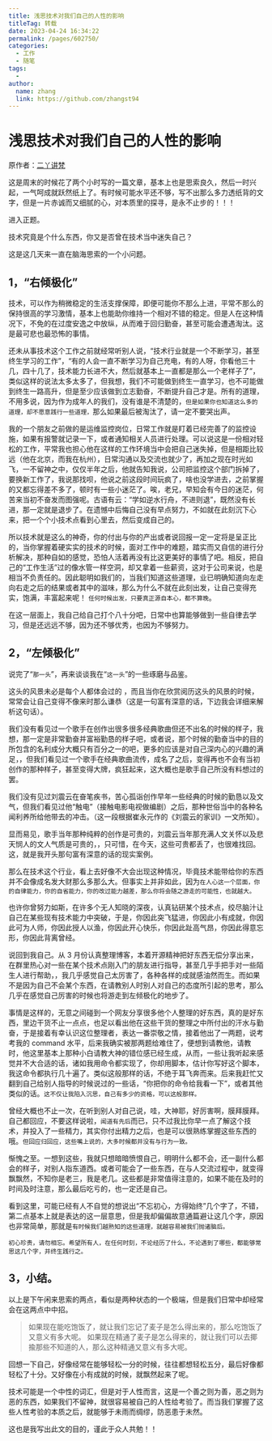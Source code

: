 ```yaml
---
title: 浅思技术对我们自己的人性的影响
titleTag: 转载
date: 2023-04-24 16:34:22
permalink: /pages/602750/
categories:
  - 工作
  - 随笔
tags:
  - 
author: 
  name: zhang
  link: https://github.com/zhangst94
---
```

# 浅思技术对我们自己的人性的影响

原作者：[二丫讲梵](https://wiki.eryajf.net/pages/835.html)

这是周末的时候花了两个小时写的一篇文章，基本上也是思索良久，然后一时兴起，一气呵成就跃然纸上了。有时候可能水平还不够，写不出那么多力透纸背的文字，但是一片赤诚而又细腻的心，对本质里的探寻，是永不止步的！！！

进入正题。

技术究竟是个什么东西，你又是否曾在技术当中迷失自己？

这是这几天来一直在脑海思索的一个小问题。

## 1，“右倾极化”

技术，可以作为稍微稳定的生活支撑保障，即便可能你不那么上进，平常不那么的保持很高的学习激情，基本上也能助你维持一个相对不错的稳定。但是人在这种情况下，不免的在过度安逸之中放纵，从而难于回归勤奋，甚至可能会遭遇淘汰。这是最可悲也最恐怖的事情。

还未从事技术这个工作之前就经常听别人说，“技术行业就是一个不断学习，甚至终生学习的工作”，“有的人会一直不断学习为自己充电，有的人呀，你看他三十几，四十几了，技术能力长进不大，然后就基本上一直都是那么一个老样子了”，类似这样的说法太多太多了，但我想，我们不可能做到终生一直学习，也不可能做到终生一路高升，但是至少应该做到立志勤奋，不断提升自己才是。所有的道理，不用多说，因为作为成年人的我们，没有谁是不清楚的，`但是如果你也知道这么多的道理，却不愿意践行一些道理，`那么如果最后被淘汰了，请一定不要哭出声。

我的一个朋友之前做的是运维监控岗位，日常工作就是盯着已经完善了的监控设施，如果有报警就记录一下，或者通知相关人员进行处理。可以说这是一份相对轻松的工作，平常我也担心他在这样的工作环境当中会把自己迷失掉，但是相距比较远（他在北京，而我在杭州），日常沟通以及交流也就少了，再加之现在时光如飞，一不留神之中，仅仅半年之后，他就告知我说，公司把监控这个部门拆掉了，要换新工作了，我说那找呗，他说之前这段时间玩疯了，啥也没学进去，之前掌握的又都忘得差不多了，顿时有一些小迷茫了。唉，老兄，早知会有今日的迷茫，何苦来当初不奋发而图强呢。古语有云：“学如逆水行舟，不进则退”，既然没有长进，那一定就是退步了。在遗憾中后悔自己没有早点努力，不如就在此刻沉下心来，把一个个小技术点看到心里去，然后变成自己的。

所以技术就是这么的神奇，你的付出与你的产出或者说回报一定一定将是呈正比的，当你掌握着硬实实的技术的时候，面对工作中的难题，踏实而又自信的进行分析解决，那种自如的感觉，恐怕人活着再没有比这更美好的事情了吧。相反，把自己的“工作生活”过的像水管一样空洞，却又拿着一些薪资，这对于公司来说，也是相当不负责任的。因此聪明如我们的，当我们知道这些道理，业已明确知道向左走向右走之后的结果或者其中的滋味，那么为什么不就在此刻出发，让自己变得充实，饱满，丰富起来呢！ `任何时候出发，只要真正源自本心，都不算晚`。

在这一层面上，我自己给自己打个八十分吧，日常中也算能够做到一些自律去学习，但是还远远不够，因为还不够优秀，也因为不够努力。

## 2，“左倾极化”

说完了“`那一头`”，再来谈谈我在“`这一头`”的一些琢磨与品鉴。

这头的风景未必是每个人都体会过的 ，而且当你在欣赏阅历这头的风景的时候，常常会让自己变得不像来时那么谦恭（这是一句富有深意的话，下边我会详细来解析这句话）。

我们没有看见过一个歌手在创作出很多很多经典歌曲但还不出名的时候的样子，我想，那一定是非常勤奋并富裕勤恳的样子吧，或者说，那个时候的勤奋当中的目的所包含的名利成分大概只有百分之一的吧，更多的应该是对自己深内心的兴趣的满足，，但我们看见过一个歌手在经典歌曲流传，成名了之后，变得再也不会有当初创作的那种样子，甚至变得大牌，疯狂起来，这大概也是歌手自己所没有料想过的罢。

我们没有见过刘震云在奋笔疾书，苦心孤诣创作早年一些经典的时候的勤恳以及文气，但我们看见过他“触电”（接触电影电视做编剧）之后，那种世俗当中的各种名闻利养所给他带去的冲击。（这一段根据崔永元作的《刘震云的家训》一文所知）。

显而易见，歌手当年那种纯粹的创作是可贵的，刘震云当年那充满人文关怀以及悲天悯人的文人气质是可贵的，，只可惜，在今天，这些可贵都丢了，也很难找回。这，就是我开头那句富有深意的话的现实案例。

那么在技术这个行业，看上去好像不大会出现这种情况，毕竟技术能带给你的东西并不会像成名发大财那么多那么大。但事实上并非如此，因为`在人心这一个层面，你的自律能力，你的自省能力，你的改过能力越差，那么你将会随之游走的可能性，也就越大。`

也许你曾努力如斯，在许多个无人知晓的深夜，认真钻研某个技术点，绞尽脑汁让自己在某些现有技术能力中突破，于是，你因此突飞猛进，你因此小有成就，你因此可为人师，你因此授人以渔，你因此开心快乐，你因此趾高气昂，你因此得意忘形，你因此背离曾经。

说回到我自己。从 3  月份认真整理博客，本着开源精神把好东西无偿分享出来，在群里热心对一些在某个技术点刚入门的朋友进行指导，甚至几乎手把手对一些陌生人进行帮助，，我几乎感觉自己太厉害了，各种各样的成就感油然而生。而如果不是因为自己不会某个东西，在请教别人时别人对自己的态度所引起的思考，那么几乎在感觉自己厉害的时候也将游走到左倾极化的地步了。

事情是这样的，无意之间碰到一个网友分享很多他个人整理的好东西，真的是好东西，里边干货不止一点点，也足以看出他在这些干货的整理之中所付出的汗水与勤奋，于是接着有幸认识这位整理者，表达一番崇敬之情，接着他出了一两题，说考考我的 command  水平，后来我确实被那两题给难住了，便想到请教他，请教时，他这里基本上那种小白请教大神的错位感已经生成，从而，一些让我听起来感觉并不大合适的话，诸如我用命令都实现了，你却用脚本，估计你写好这个脚本，我这命令都执行几十遍了。类似这般那样的话，不绝于耳飞奔而来。后来我赶忙又翻到自己给别人指导的时候说过的一些话，“你把你的命令给我看一下”，或者其他类似的话。`这不仅让我陷入沉思，自己有多少的资格，可以这般那样。`

曾经大概也不止一次，在听到别人对自己说，哇，大神耶，好厉害啊，膜拜膜拜。自己都回应，不要这样说啦，`闻道有先后`而已，只不过我比你早一点了解这个技术，并投入了一些精力，其实你付出精力之后，也是可以很熟练掌握这些东西的哦。`但回应归回应，这些嘴上说的，大多时候都并没有与行为一致。`

惭愧之至。一想到这些，我就只想暗暗愤恨自己，明明什么都不会，还一副什么都会的样子，对别人指东道西。或者可能会了一些东西，在与人交流过程中，就变得飘飘然，不知你是老三，我是老几。这些都是非常值得注意的，如果不能在及时的时间及时注意，那么最后吃亏的，也一定还是自己。

看到这里，可能已经有人不自觉的想说出“不忘初心，方得始终”几个字了，不错，第二点基本上就是表达的这一层意思，但是我却偏偏故意通篇避让这几个字，原因也非常简单，那就是`有时候我们越熟知的这些道理，就越容易被我们抛诸脑后。`

```
初心珍贵，请勿相忘。希望所有人，在任何时刻，不论经历了什么，不论遇到了哪些，都能够常思这几个字，并终生践行之。
```

## 3，小结。

以上是下午闲来思索的两点，看似是两种状态的一个极端，但是我们日常中却经常会在这两点中中招。

> 如果现在能吃饱饭了，就让我们忘记了麦子是怎么得出来的，那么吃饱饭了又意义有多大呢。 如果现在精通了麦子是怎么得来的，就让我们可以去揶揄那些不知道的人，那么这种精通又意义有多大呢。

回想一下自己，好像经常在能够轻松一分的时候，往往都想轻松五分，最后好像都轻松了十分。又好像在小有成就的时候，就飘然起来了呢。

技术可能是一个中性的词汇，但是对于人性而言，这是一个善之则为善，恶之则为恶的东西，如果我们不留神，就很容易被自己的人性给考验了。而当我们掌握了这些人性考验的本质之后，就能够于未雨而绸缪，防恶患于未然。

这也是我写出此文的目的，谨此于众人共勉！！